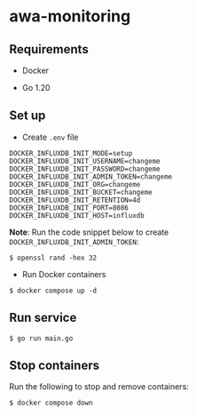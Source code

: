 # awa-monitoring

## Requirements

- Docker

- Go 1.20

## Set up

- Create `.env` file

```
DOCKER_INFLUXDB_INIT_MODE=setup
DOCKER_INFLUXDB_INIT_USERNAME=changeme
DOCKER_INFLUXDB_INIT_PASSWORD=changeme
DOCKER_INFLUXDB_INIT_ADMIN_TOKEN=changeme
DOCKER_INFLUXDB_INIT_ORG=changeme
DOCKER_INFLUXDB_INIT_BUCKET=changeme
DOCKER_INFLUXDB_INIT_RETENTION=4d
DOCKER_INFLUXDB_INIT_PORT=8086
DOCKER_INFLUXDB_INIT_HOST=influxdb
```

**Note**: Run the code snippet below to create `DOCKER_INFLUXDB_INIT_ADMIN_TOKEN`:

```
$ openssl rand -hex 32
```

- Run Docker containers

```
$ docker compose up -d
```

## Run service

```
$ go run main.go
```

## Stop containers

Run the following to stop and remove containers:

```
$ docker compose down
```

